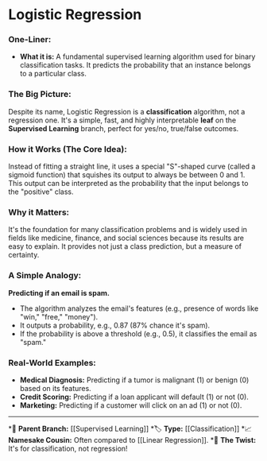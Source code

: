 # Logistic Regression

### One-Liner:
*   **What it is:** A fundamental supervised learning algorithm used for binary classification tasks. It predicts the probability that an instance belongs to a particular class.

### The Big Picture:
Despite its name, Logistic Regression is a **classification** algorithm, not a regression one. It's a simple, fast, and highly interpretable **leaf** on the **Supervised Learning** branch, perfect for yes/no, true/false outcomes.

### How it Works (The Core Idea):
Instead of fitting a straight line, it uses a special "S"-shaped curve (called a sigmoid function) that squishes its output to always be between 0 and 1. This output can be interpreted as the probability that the input belongs to the "positive" class.

### Why it Matters:
It's the foundation for many classification problems and is widely used in fields like medicine, finance, and social sciences because its results are easy to explain. It provides not just a class prediction, but a measure of certainty.

### A Simple Analogy:
**Predicting if an email is spam.**
*   The algorithm analyzes the email's features (e.g., presence of words like "win," "free," "money").
*   It outputs a probability, e.g., 0.87 (87% chance it's spam).
*   If the probability is above a threshold (e.g., 0.5), it classifies the email as "spam."

### Real-World Examples:
*   **Medical Diagnosis:** Predicting if a tumor is malignant (1) or benign (0) based on its features.
*   **Credit Scoring:** Predicting if a loan applicant will default (1) or not (0).
*   **Marketing:** Predicting if a customer will click on an ad (1) or not (0).

---
*🌳 **Parent Branch:** [[Supervised Learning]]
*🏷️ **Type:** [[Classification]]
*📈 **Namesake Cousin:** Often compared to [[Linear Regression]].
*🤔 **The Twist:** It's for classification, not regression!
